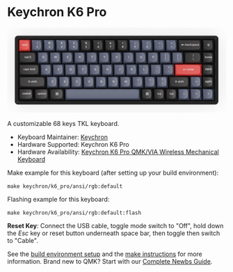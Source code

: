 # Keychron K6 Pro

![Keychron K6 Pro](https://github.com/Keychron/ProductImage/blob/main/K_Pro/k6_pro.jpg?raw=true)

A customizable 68 keys TKL keyboard.

* Keyboard Maintainer: [Keychron](https://github.com/keychron)
* Hardware Supported: Keychron K6 Pro
* Hardware Availability: [Keychron K6 Pro QMK/VIA Wireless Mechanical Keyboard](https://www.keychron.com/products/keychron-k6-pro-qmk-via-wireless-custom-mechanical-keyboard)

Make example for this keyboard (after setting up your build environment):

    make keychron/k6_pro/ansi/rgb:default

Flashing example for this keyboard:

    make keychron/k6_pro/ansi/rgb:default:flash

**Reset Key**: Connect the USB cable, toggle mode switch to "Off", hold down the *Esc* key or reset button underneath space bar, then toggle then switch to "Cable".

See the [build environment setup](https://docs.qmk.fm/#/getting_started_build_tools) and the [make instructions](https://docs.qmk.fm/#/getting_started_make_guide) for more information. Brand new to QMK? Start with our [Complete Newbs Guide](https://docs.qmk.fm/#/newbs).
